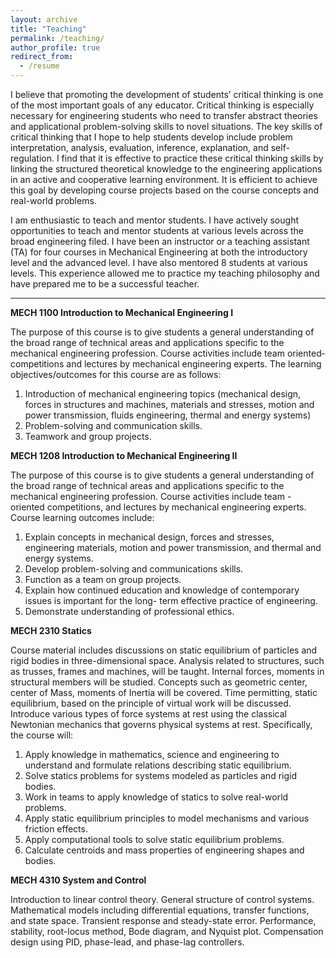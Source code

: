 ```yaml
---
layout: archive
title: "Teaching"
permalink: /teaching/
author_profile: true
redirect_from:
  - /resume
---
```


I believe that promoting the development of students’ critical thinking is one of the most important goals of any educator. Critical thinking is especially necessary for engineering students who need to transfer abstract theories and applicational problem-solving skills to novel situations. The key skills of critical thinking that I hope to help students develop include problem interpretation, analysis, evaluation, inference, explanation, and self-regulation. I find that it is effective to practice these critical thinking skills by linking the structured theoretical knowledge to the engineering applications in an active and cooperative learning environment. It is efficient to achieve this goal by developing course projects based on the course concepts and real-world problems. 

I am enthusiastic to teach and mentor students. I have actively sought opportunities to teach and mentor students at various levels across the broad engineering filed. I have been an instructor or a teaching assistant (TA) for four courses in Mechanical Engineering at both the introductory level and the advanced level. I have also mentored 8 students at various levels. This experience allowed me to practice my teaching philosophy and have prepared me to be a successful teacher.

------
**MECH 1100 Introduction to Mechanical Engineering I**

The purpose of this course is to give students a general understanding of the broad range of technical areas and applications specific to the mechanical engineering profession. Course activities include team oriented‐ competitions and lectures by mechanical engineering experts. The learning objectives/outcomes for this course are as follows:
1. Introduction of mechanical engineering topics (mechanical design, forces in structures and machines, materials and stresses, motion and power transmission, fluids engineering, thermal and energy systems)
2. Problem-solving and communication skills. 
3. Teamwork and group projects.

**MECH 1208 Introduction to Mechanical Engineering II**

The purpose of this course is to give students a general understanding of the broad range of technical areas and applications specific to the mechanical engineering profession. Course activities include team - oriented competitions, and lectures by mechanical engineering experts. Course learning outcomes include:
1. Explain concepts in mechanical design, forces and stresses, engineering materials, motion and power transmission, and thermal and energy systems.
2. Develop problem-solving and communications skills.
3. Function as a team on group projects.
4. Explain how continued education and knowledge of contemporary issues is important for the long-
term effective practice of engineering.
5. Demonstrate understanding of professional ethics.


**MECH 2310 Statics**

Course material includes discussions on static equilibrium of particles and rigid bodies in three-dimensional space. Analysis related to structures, such as trusses, frames and machines, will be taught. Internal forces, moments in structural members will be studied. Concepts such as geometric center, center of Mass, moments of Inertia will be covered. Time permitting, static equilibrium, based on the principle of virtual work will be discussed. Introduce various types of force systems at rest using the classical Newtonian mechanics that governs physical systems at rest. Specifically, the course will:
1. Apply knowledge in mathematics, science and engineering to understand and formulate relations describing static equilibrium.
2. Solve statics problems for systems modeled as particles and rigid bodies.
3. Work in teams to apply knowledge of statics to solve real-world problems.
4. Apply static equilibrium principles to model mechanisms and various friction effects.
5. Apply computational tools to solve static equilibrium problems.
6. Calculate centroids and mass properties of engineering shapes and bodies.


**MECH 4310 System and Control**

Introduction to linear control theory. General structure of control systems. Mathematical models including differential equations, transfer functions, and state space. Transient response and steady-state error. Performance, stability, root-locus method, Bode diagram, and Nyquist plot. Compensation design using PID, phase-lead, and phase-lag controllers.
